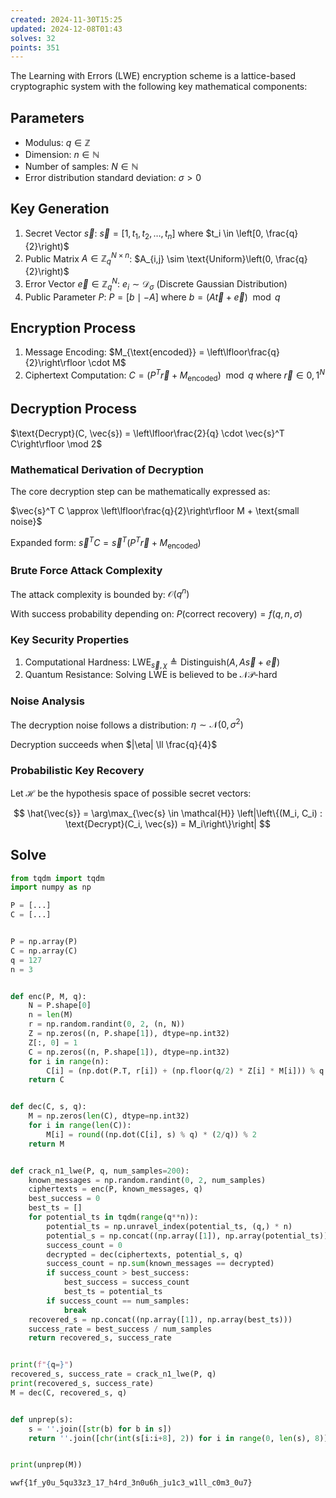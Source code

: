 ```yaml
---
created: 2024-11-30T15:25
updated: 2024-12-08T01:43
solves: 32
points: 351
---
```


The Learning with Errors (LWE) encryption scheme is a lattice-based cryptographic system with the following key mathematical components:

## Parameters

- Modulus: $q \in \mathbb{Z}$
- Dimension: $n \in \mathbb{N}$
- Number of samples: $N \in \mathbb{N}$
- Error distribution standard deviation: $\sigma > 0$

## Key Generation

1. Secret Vector $\vec{s}$: $\vec{s} = \left[1, t_1, t_2, \ldots, t_n\right]$ where $t_i \in \left[0, \frac{q}{2}\right)$
2. Public Matrix $A \in \mathbb{Z}_q^{N \times n}$: $A_{i,j} \sim \text{Uniform}\left(0, \frac{q}{2}\right)$
3. Error Vector $\vec{e} \in \mathbb{Z}_q^N$: $e_i \sim \mathcal{D}_{\sigma}$ (Discrete Gaussian Distribution)
4. Public Parameter $P$: $P = \left[b \mid -A\right]$ where $b = \left(A \vec{t} + \vec{e}\right) \mod q$

## Encryption Process

1. Message Encoding: $M_{\text{encoded}} = \left\lfloor\frac{q}{2}\right\rfloor \cdot M$
2. Ciphertext Computation: $C = \left(P^T \vec{r} + M_{\text{encoded}}\right) \mod q$ where $\vec{r} \in {0,1}^N$

## Decryption Process

$\text{Decrypt}(C, \vec{s}) = \left\lfloor\frac{2}{q} \cdot \vec{s}^T C\right\rfloor \mod 2$

### Mathematical Derivation of Decryption

The core decryption step can be mathematically expressed as:

$\vec{s}^T C \approx \left\lfloor\frac{q}{2}\right\rfloor M + \text{small noise}$

Expanded form: $\vec{s}^T C = \vec{s}^T \left(P^T \vec{r} + M_{\text{encoded}}\right)$

### Brute Force Attack Complexity

The attack complexity is bounded by: $\mathcal{O}\left(q^n\right)$

With success probability depending on: $P\left(\text{correct recovery}\right) = f\left(q, n, \sigma\right)$

### Key Security Properties

1. Computational Hardness: $\text{LWE}_{\vec{s},\chi} \triangleq \text{Distinguish}\left(A, A\vec{s} + \vec{e}\right)$
2. Quantum Resistance: $\text{Solving LWE is believed to be } \mathcal{NP}\text{-hard}$

### Noise Analysis

The decryption noise follows a distribution: $\eta \sim \mathcal{N}\left(0, \sigma^2\right)$

Decryption succeeds when $|\eta| \ll \frac{q}{4}$

### Probabilistic Key Recovery

Let $\mathcal{H}$ be the hypothesis space of possible secret vectors:

$$
\hat{\vec{s}} = \arg\max_{\vec{s} \in \mathcal{H}} \left|\left\{(M_i, C_i) : \text{Decrypt}(C_i, \vec{s}) = M_i\right\}\right|
$$

## Solve

```python
from tqdm import tqdm
import numpy as np

P = [...]
C = [...]


P = np.array(P)
C = np.array(C)
q = 127
n = 3


def enc(P, M, q):
    N = P.shape[0]
    n = len(M)
    r = np.random.randint(0, 2, (n, N))
    Z = np.zeros((n, P.shape[1]), dtype=np.int32)
    Z[:, 0] = 1
    C = np.zeros((n, P.shape[1]), dtype=np.int32)
    for i in range(n):
        C[i] = (np.dot(P.T, r[i]) + (np.floor(q/2) * Z[i] * M[i])) % q
    return C


def dec(C, s, q):
    M = np.zeros(len(C), dtype=np.int32)
    for i in range(len(C)):
        M[i] = round((np.dot(C[i], s) % q) * (2/q)) % 2
    return M


def crack_n1_lwe(P, q, num_samples=200):
    known_messages = np.random.randint(0, 2, num_samples)
    ciphertexts = enc(P, known_messages, q)
    best_success = 0
    best_ts = []
    for potential_ts in tqdm(range(q**n)):
        potential_ts = np.unravel_index(potential_ts, (q,) * n)
        potential_s = np.concat((np.array([1]), np.array(potential_ts)))
        success_count = 0
        decrypted = dec(ciphertexts, potential_s, q)
        success_count = np.sum(known_messages == decrypted)
        if success_count > best_success:
            best_success = success_count
            best_ts = potential_ts
        if success_count == num_samples:
            break
    recovered_s = np.concat((np.array([1]), np.array(best_ts)))
    success_rate = best_success / num_samples
    return recovered_s, success_rate


print(f"{q=}")
recovered_s, success_rate = crack_n1_lwe(P, q)
print(recovered_s, success_rate)
M = dec(C, recovered_s, q)


def unprep(s):
    s = ''.join([str(b) for b in s])
    return ''.join([chr(int(s[i:i+8], 2)) for i in range(0, len(s), 8)])


print(unprep(M))
```

```flag
wwf{1f_y0u_5qu33z3_17_h4rd_3n0u6h_ju1c3_w1ll_c0m3_0u7}
```
